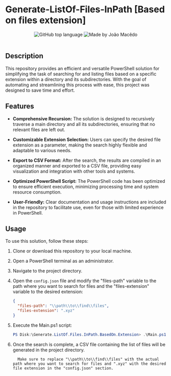 # Generate-ListOf-Files-InPath [Based on files extension] 
<div align="center">
  <img alt="GitHub top language" src="https://img.shields.io/github/languages/top/joaomacedx/Generate-ListOf-Files-InPath?style=flat" >
  <img alt="Made by João Macêdo" src="https://img.shields.io/badge/made%20by-João%20Macêdo-blue">
 </div>
<br>

## Description

This repository provides an efficient and versatile PowerShell solution for simplifying the task of searching for and listing files based on a specific extension within a directory and its subdirectories. With the goal of automating and streamlining this process with ease, this project was designed to save time and effort.

## Features

- **Comprehensive Recursion:** The solution is designed to recursively traverse a main directory and all its subdirectories, ensuring that no relevant files are left out.

- **Customizable Extension Selection:** Users can specify the desired file extension as a parameter, making the search highly flexible and adaptable to various needs.

- **Export to CSV Format:** After the search, the results are compiled in an organized manner and exported to a CSV file, providing easy visualization and integration with other tools and systems.

- **Optimized PowerShell Script:** The PowerShell code has been optimized to ensure efficient execution, minimizing processing time and system resource consumption.

- **User-Friendly:** Clear documentation and usage instructions are included in the repository to facilitate use, even for those with limited experience in PowerShell.

## Usage

To use this solution, follow these steps:

1. Clone or download this repository to your local machine.

2. Open a PowerShell terminal as an administrator.

3. Navigate to the project directory.

4. Open the `config.json` file and modify the "files-path" variable to the path where you want to search for files and the "files-extension" variable to the desired extension:

   ``` json
   {
     "files-path": "\\path\\to\\find\\files",
     "files-extension": ".xyz"
   }
   ```

5. Execute the Main.ps1 script:
    ``` powershell
    PS Disk:\Generate.ListOf.Files.InPath.BasedOn.Extension> .\Main.ps1
   ```
6. Once the search is complete, a CSV file containing the list of files will be generated in the project directory.
   
         Make sure to replace "\\path\\to\\find\\files" with the actual path where you want to search for files and ".xyz" with the desired file extension in the "config.json" section.
